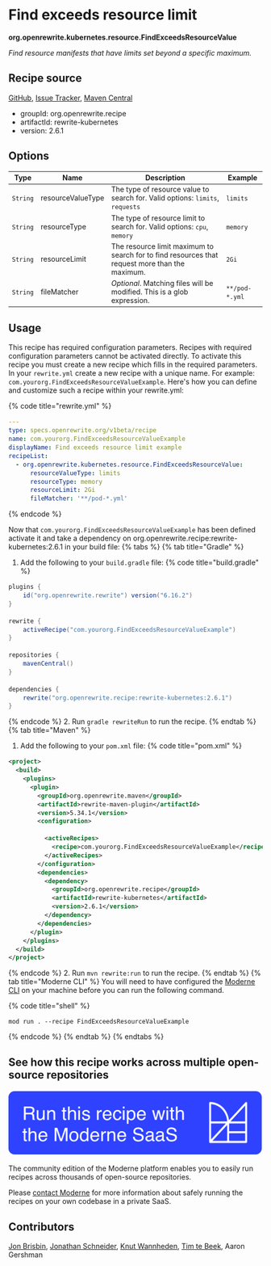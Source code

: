 # Find exceeds resource limit

**org.openrewrite.kubernetes.resource.FindExceedsResourceValue**

_Find resource manifests that have limits set beyond a specific maximum._

## Recipe source

[GitHub](https://github.com/openrewrite/rewrite-kubernetes/blob/main/src/main/java/org/openrewrite/kubernetes/resource/FindExceedsResourceValue.java), [Issue Tracker](https://github.com/openrewrite/rewrite-kubernetes/issues), [Maven Central](https://central.sonatype.com/artifact/org.openrewrite.recipe/rewrite-kubernetes/2.6.1/jar)

* groupId: org.openrewrite.recipe
* artifactId: rewrite-kubernetes
* version: 2.6.1

## Options

| Type | Name | Description | Example |
| -- | -- | -- | -- |
| `String` | resourceValueType | The type of resource value to search for. Valid options: `limits`, `requests` | `limits` |
| `String` | resourceType | The type of resource limit to search for. Valid options: `cpu`, `memory` | `memory` |
| `String` | resourceLimit | The resource limit maximum to search for to find resources that request more than the maximum. | `2Gi` |
| `String` | fileMatcher | *Optional*. Matching files will be modified. This is a glob expression. | `**/pod-*.yml` |


## Usage

This recipe has required configuration parameters. Recipes with required configuration parameters cannot be activated directly. To activate this recipe you must create a new recipe which fills in the required parameters. In your `rewrite.yml` create a new recipe with a unique name. For example: `com.yourorg.FindExceedsResourceValueExample`.
Here's how you can define and customize such a recipe within your rewrite.yml:

{% code title="rewrite.yml" %}
```yaml
---
type: specs.openrewrite.org/v1beta/recipe
name: com.yourorg.FindExceedsResourceValueExample
displayName: Find exceeds resource limit example
recipeList:
  - org.openrewrite.kubernetes.resource.FindExceedsResourceValue:
      resourceValueType: limits
      resourceType: memory
      resourceLimit: 2Gi
      fileMatcher: '**/pod-*.yml'
```
{% endcode %}

Now that `com.yourorg.FindExceedsResourceValueExample` has been defined activate it and take a dependency on org.openrewrite.recipe:rewrite-kubernetes:2.6.1 in your build file:
{% tabs %}
{% tab title="Gradle" %}
1. Add the following to your `build.gradle` file:
{% code title="build.gradle" %}
```groovy
plugins {
    id("org.openrewrite.rewrite") version("6.16.2")
}

rewrite {
    activeRecipe("com.yourorg.FindExceedsResourceValueExample")
}

repositories {
    mavenCentral()
}

dependencies {
    rewrite("org.openrewrite.recipe:rewrite-kubernetes:2.6.1")
}
```
{% endcode %}
2. Run `gradle rewriteRun` to run the recipe.
{% endtab %}
{% tab title="Maven" %}
1. Add the following to your `pom.xml` file:
{% code title="pom.xml" %}
```xml
<project>
  <build>
    <plugins>
      <plugin>
        <groupId>org.openrewrite.maven</groupId>
        <artifactId>rewrite-maven-plugin</artifactId>
        <version>5.34.1</version>
        <configuration>
          
          <activeRecipes>
            <recipe>com.yourorg.FindExceedsResourceValueExample</recipe>
          </activeRecipes>
        </configuration>
        <dependencies>
          <dependency>
            <groupId>org.openrewrite.recipe</groupId>
            <artifactId>rewrite-kubernetes</artifactId>
            <version>2.6.1</version>
          </dependency>
        </dependencies>
      </plugin>
    </plugins>
  </build>
</project>
```
{% endcode %}
2. Run `mvn rewrite:run` to run the recipe.
{% endtab %}
{% tab title="Moderne CLI" %}
You will need to have configured the [Moderne CLI](https://docs.moderne.io/moderne-cli/cli-intro) on your machine before you can run the following command.

{% code title="shell" %}
```shell
mod run . --recipe FindExceedsResourceValueExample
```
{% endcode %}
{% endtab %}
{% endtabs %}

## See how this recipe works across multiple open-source repositories

[![Moderne Link Image](/.gitbook/assets/ModerneRecipeButton.png)](https://app.moderne.io/recipes/org.openrewrite.kubernetes.resource.FindExceedsResourceValue)

The community edition of the Moderne platform enables you to easily run recipes across thousands of open-source repositories.

Please [contact Moderne](https://moderne.io/product) for more information about safely running the recipes on your own codebase in a private SaaS.

## Contributors
[Jon Brisbin](mailto:jon@moderne.io), [Jonathan Schneider](mailto:jkschneider@gmail.com), [Knut Wannheden](mailto:knut.wannheden@gmail.com), [Tim te Beek](mailto:timtebeek@gmail.com), Aaron Gershman
